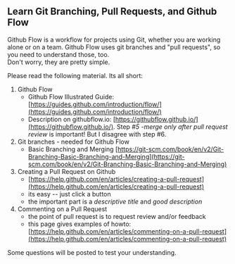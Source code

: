 ## Learn Git Branching, Pull Requests, and Github Flow

Github Flow is a workflow for projects using Git, 
whether you are working alone or on a team.
Github Flow uses git branches and "pull requests", 
so you need to understand those, too.  
Don't worry, they are pretty simple.

Please read the following material.  Its all short:

1. Github Flow
   * Github Flow Illustrated Guide: [https://guides.github.com/introduction/flow/](https://guides.github.com/introduction/flow/)
   * Description on githubflow.io:  [https://githubflow.github.io/](https://githubflow.github.io/). Step *#5 -merge only after pull request review* is important!  But I disagree with step #6.
2. Git branches - needed for Github Flow
   * Basic Branching and Merging [https://git-scm.com/book/en/v2/Git-Branching-Basic-Branching-and-Merging](https://git-scm.com/book/en/v2/Git-Branching-Basic-Branching-and-Merging)
3. Creating a Pull Request on Github 
   * [https://help.github.com/en/articles/creating-a-pull-request](https://help.github.com/en/articles/creating-a-pull-request)
   * its easy -- just click a button
   * the important part is a *descriptive title* and *good description*
4. Commenting on a Pull Request
   * the point of pull request is to request review and/or feedback
   * this page gives examples of howto: [https://help.github.com/en/articles/commenting-on-a-pull-request](https://help.github.com/en/articles/commenting-on-a-pull-request)

Some questions will be posted to test your understanding. 


